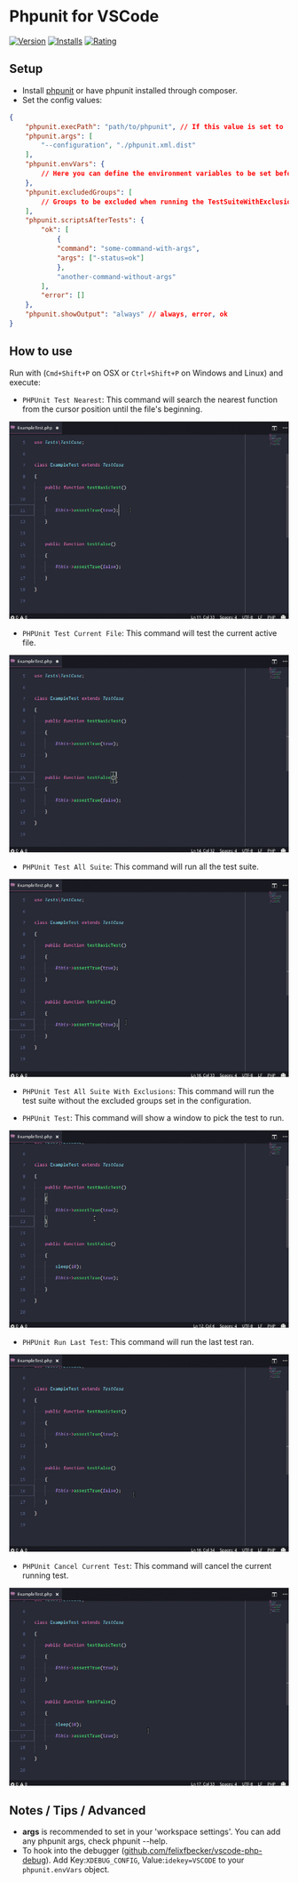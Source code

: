 # Phpunit for VSCode
[![Version](https://vsmarketplacebadge.apphb.com/version-short/santigarcor.phpunit-extended.svg)](https://vsmarketplacebadge.apphb.com/version-short/santigarcor.phpunit-extended.svg)
[![Installs](https://vsmarketplacebadge.apphb.com/installs-short/santigarcor.phpunit-extended.svg)](https://vsmarketplacebadge.apphb.com/installs-short/santigarcor.phpunit-extended.svg)
[![Rating](https://vsmarketplacebadge.apphb.com/rating-short/santigarcor.phpunit-extended.svg)](https://vsmarketplacebadge.apphb.com/rating-short/santigarcor.phpunit-extended.svg)

## Setup
* Install [phpunit](https://phpunit.de/) or have phpunit installed through composer.
* Set the config values:
```JSON
{
    "phpunit.execPath": "path/to/phpunit", // If this value is set to '' it will try to use the composer phpunit installation.
    "phpunit.args": [
        "--configuration", "./phpunit.xml.dist"
    ],
    "phpunit.envVars": {
        // Here you can define the environment variables to be set before executing phpunit
    },
    "phpunit.excludedGroups": [
        // Groups to be excluded when running the TestSuiteWithExclusions command
    ],
    "phpunit.scriptsAfterTests": {
        "ok": [
            {
            "command": "some-command-with-args",
            "args": ["-status=ok"]
            },
            "another-command-without-args"
        ],
        "error": []
    },
    "phpunit.showOutput": "always" // always, error, ok
}
```

## How to use
Run with (`Cmd+Shift+P` on OSX or `Ctrl+Shift+P` on Windows and Linux) and execute:
* `PHPUnit Test Nearest`: This command will search the nearest function from the cursor position until the file's beginning.

![test-nearest](images/test-nearest.gif)

* `PHPUnit Test Current File`: This command will test the current active file.

![test-file](images/test-file.gif)

* `PHPUnit Test All Suite`: This command will run all the test suite.

![test-suite](images/test-suite.gif)

* `PHPUnit Test All Suite With Exclusions`: This command will run the test suite without the excluded groups set in the configuration.

* `PHPUnit Test`: This command will show a window to pick the test to run.

![test-pick](images/test-pick.gif)

* `PHPUnit Run Last Test`: This command will run the last test ran.

![test-last](images/test-last.gif)

* `PHPUnit Cancel Current Test`: This command will cancel the current running test.

![test-cancel](images/test-cancel.gif)

## Notes / Tips / Advanced
* **args** is recommended to set in your 'workspace settings'. You can add any phpunit args, check phpunit --help.
* To hook into the debugger ([github.com/felixfbecker/vscode-php-debug](https://github.com/felixfbecker/vscode-php-debug)). Add Key:`XDEBUG_CONFIG`, Value:`idekey=VSCODE` to your `phpunit.envVars` object.
